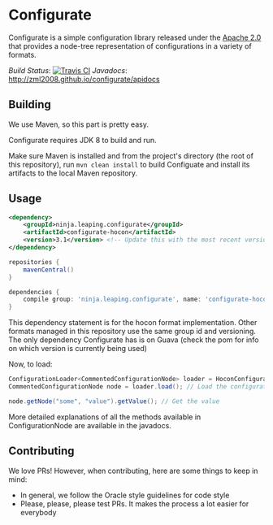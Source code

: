 # Configurate
Configurate is a simple configuration library released under the [Apache 2.0](LICENSE) that provides a node-tree representation of configurations in a variety of formats.

*Build Status*: [![Travis CI](https://travis-ci.org/zml2008/configurate.svg)](https://travis-ci.org/zml2008/configurate)
*Javadocs*: http://zml2008.github.io/configurate/apidocs


## Building
We use Maven, so this part is pretty easy. 

Configurate requires JDK 8 to build and run.

Make sure Maven is installed and from the project's directory (the root of this repository), run `mvn clean install` to build Configuate and install its artifacts to the local Maven repository.

## Usage
```xml
<dependency>
    <groupId>ninja.leaping.configurate</groupId>
    <artifactId>configurate-hocon</artifactId>
    <version>3.1</version> <!-- Update this with the most recent version -->
</dependency>
```

```groovy
repositories {
    mavenCentral()
}

dependencies {
    compile group: 'ninja.leaping.configurate', name: 'configurate-hocon', version: '3.1'
}
```
This dependency statement is for the hocon format implementation. Other formats managed in this repository use the same group id and versioning.
The only dependency Configurate has is on Guava (check the pom for info on which version is currently being used)

Now, to load:
```java
ConfigurationLoader<CommentedConfigurationNode> loader = HoconConfigurationLoader.builder().setPath(file).build(); // Create the loader
CommentedConfigurationNode node = loader.load(); // Load the configuration into memory

node.getNode("some", "value").getValue(); // Get the value
```
More detailed explanations of all the methods available in ConfigurationNode are available in the javadocs.

## Contributing
We love PRs! However, when contributing, here are some things to keep in mind:

- In general, we follow the Oracle style guidelines for code style
- Please, please, please test PRs. It makes the process a lot easier for everybody

